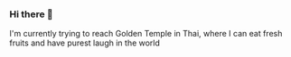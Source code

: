 ### Hi there 👋

I'm currently trying to reach Golden Temple in Thai, where I can eat fresh fruits and have purest laugh in the world
